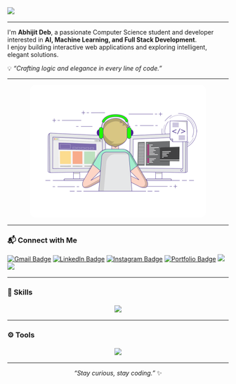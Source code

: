 <!-- Header -->
<img src="https://capsule-render.vercel.app/api?type=waving&color=0:3a8296,100:091519&height=150&text=Hi,%20I'm%20Abhijit%20Deb&fontSize=50&fontColor=61DAFB&fontAlignY=45&animation=twinkling&desc=Software%20Engineer%20|%20Problem%20Solver%20|%20AI%20Enthusiast&descSize=27&descAlignY=85&section=header" />

---

I'm **Abhijit Deb**, a passionate Computer Science student and developer interested in **AI, Machine Learning, and Full Stack Development**.  
I enjoy building interactive web applications and exploring intelligent, elegant solutions.

💡 *“Crafting logic and elegance in every line of code.”*

---

<!-- Responsive container for GIF -->
<div align="center">
  <img alt="Coding" width="400" src="https://raw.githubusercontent.com/devSouvik/devSouvik/master/gif3.gif" style="max-width: 100%; height: auto; border-radius: 10px;" />
</div>

---

### 📬 Connect with Me

[![Gmail Badge](https://img.shields.io/badge/-abhijitdeb063@gmail.com-dc2626?style=flat&logo=gmail&logoColor=white)](mailto:abhijitdeb063@gmail.com)
[![LinkedIn Badge](https://img.shields.io/badge/-Abhijit%20Deb-0077B5?style=flat&logo=linkedin&logoColor=white)](https://www.linkedin.com/in/abhi-deb)
[![Instagram Badge](https://img.shields.io/badge/-_abhi___jit__-E4405F?style=flat&logo=instagram&logoColor=white)](https://www.instagram.com/_abhi___jit__/)
[![Portfolio Badge](https://img.shields.io/badge/-Portfolio-0EA5E9?style=flat&logo=vercel&logoColor=white)](https://abhijitdeb.github.io/)
![](https://komarev.com/ghpvc/?username=Abhijit-cmd&color=0EA5E9&label=Profile%20Views)
[![](https://img.shields.io/github/followers/Abhijit-cmd?label=GitHub%20Followers)](https://github.com/Abhijit-cmd)

---

### 🧠 Skills
<p align="center" style="margin-top: 20px;">
  <a href="https://skillicons.dev">
    <img src="https://skillicons.dev/icons?i=python,c,cpp,js,html,css,react,nodejs,flask,tailwind" style="max-width: 100%;" />
  </a>
</p>

---

### ⚙️ Tools
<p align="center" style="margin-top: 20px;">
  <a href="https://skillicons.dev">
    <img src="https://skillicons.dev/icons?i=vscode,git,github,figma,postman,firebase,linux" style="max-width: 100%;" />
  </a>
</p>

---

<p align="center">
  <i>“Stay curious, stay coding.”</i> ✨
</p>

